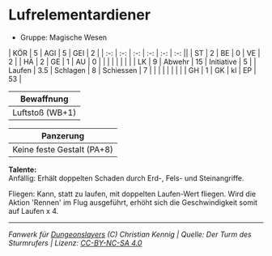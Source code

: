 # Lufrelementardiener  
- Gruppe: Magische Wesen  

| KÖR    | 5   | AGI      | 5  | GEI        | 2  |
| :-: | :-: | :-: | :-: | :-: | :-: ||
| ST     | 2   | BE       | 0  | VE         | 2  |
| HÄ     | 2   | GE       | 1  | AU         | 0  |
|        |     |          |    |            |    |
| LK     | 9   | Abwehr   | 15 | Initiative | 5  |
| Laufen | 3.5 | Schlagen | 8  | Schiessen  | 7  |
|        |     |          |    |            |    |
| GH     | 1   | GK       | kl | EP         | 53 |


| Bewaffnung |
| --- |
| Luftstoß (WB+1) |


| Panzerung |
| --- |
| Keine feste Gestalt (PA+8) |


**Talente:**  
Anfällig: Erhält doppelten Schaden durch Erd-, Fels- und Steinangriffe.

Fliegen: Kann, statt zu laufen, mit doppelten Laufen-Wert fliegen. Wird die Aktion 'Rennen' im Flug ausgeführt, erhöht sich die Geschwindigkeit somit auf Laufen x 4.





___
*Fanwerk für [Dungeonslayers](https://www.dungeonslayers.net/) (C) Christian Kennig | Quelle: Der Turm des Sturmrufers | Lizenz: [CC-BY-NC-SA 4.0](https://creativecommons.org/licenses/by-nc-sa/4.0/deed.de)*